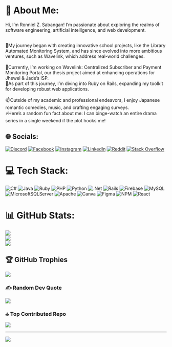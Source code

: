 <!--
**SUBZERO414/SUBZERO414** is a ✨ _special_ ✨ repository because its `README.md` (this file) appears on your GitHub profile.

Here are some ideas to get you started:

- 🔭 I’m currently working on ...
- 🌱 I’m currently learning ...
- 👯 I’m looking to collaborate on ...
- 🤔 I’m looking for help with ...
- 💬 Ask me about ...
- 📫 How to reach me: ...
- 😄 Pronouns: ...
- ⚡ Fun fact: ...
-->
# 💫 About Me:
Hi, I’m Ronniel Z. Sabangan! I’m passionate about exploring the realms of software engineering, artificial intelligence, and web development. 

<br>🔭My journey began with creating innovative school projects, like the Library Automated Monitoring System, and has since evolved into more ambitious ventures, such as Wavelink, which address real-world challenges.<br><br>🌱Currently, I’m working on Wavelink: Centralized Subscriber and Payment Monitoring Portal, our thesis project aimed at enhancing operations for Jhewel & Jade’s ISP. <br>👯As part of this journey, I’m diving into Ruby on Rails, expanding my toolkit for developing robust web applications.<br><br>📫Outside of my academic and professional endeavors, I enjoy Japanese romantic comedies, music, and crafting engaging surveys. <br>⚡Here’s a random fun fact about me: I can binge-watch an entire drama series in a single weekend if the plot hooks me!


## 🌐 Socials:
[![Discord](https://img.shields.io/badge/Discord-%237289DA.svg?logo=discord&logoColor=white)](https://discord.gg/https://discord.gg/4S7Mfe49RZ) [![Facebook](https://img.shields.io/badge/Facebook-%231877F2.svg?logo=Facebook&logoColor=white)](https://facebook.com/nielmetal07) [![Instagram](https://img.shields.io/badge/Instagram-%23E4405F.svg?logo=Instagram&logoColor=white)](https://instagram.com/nielmetal07) [![LinkedIn](https://img.shields.io/badge/LinkedIn-%230077B5.svg?logo=linkedin&logoColor=white)](https://linkedin.com/in/ronniel-sabangan-15b8a3296) [![Reddit](https://img.shields.io/badge/Reddit-%23FF4500.svg?logo=Reddit&logoColor=white)](https://reddit.com/user/u/ConversationSame954) [![Stack Overflow](https://img.shields.io/badge/-Stackoverflow-FE7A16?logo=stack-overflow&logoColor=white)](https://stackoverflow.com/users/21257569) 

# 💻 Tech Stack:
![C#](https://img.shields.io/badge/c%23-%23239120.svg?style=flat&logo=csharp&logoColor=white) ![Java](https://img.shields.io/badge/java-%23ED8B00.svg?style=flat&logo=openjdk&logoColor=white) ![Ruby](https://img.shields.io/badge/ruby-%23CC342D.svg?style=flat&logo=ruby&logoColor=white) ![PHP](https://img.shields.io/badge/php-%23777BB4.svg?style=flat&logo=php&logoColor=white) ![Python](https://img.shields.io/badge/python-3670A0?style=flat&logo=python&logoColor=ffdd54) ![.Net](https://img.shields.io/badge/.NET-5C2D91?style=flat&logo=.net&logoColor=white) ![Rails](https://img.shields.io/badge/rails-%23CC0000.svg?style=flat&logo=ruby-on-rails&logoColor=white) ![Firebase](https://img.shields.io/badge/firebase-a08021?style=flat&logo=firebase&logoColor=ffcd34) ![MySQL](https://img.shields.io/badge/mysql-4479A1.svg?style=flat&logo=mysql&logoColor=white) ![MicrosoftSQLServer](https://img.shields.io/badge/Microsoft%20SQL%20Server-CC2927?style=flat&logo=microsoft%20sql%20server&logoColor=white) ![Apache](https://img.shields.io/badge/apache-%23D42029.svg?style=flat&logo=apache&logoColor=white) ![Canva](https://img.shields.io/badge/Canva-%2300C4CC.svg?style=flat&logo=Canva&logoColor=white) ![Figma](https://img.shields.io/badge/figma-%23F24E1E.svg?style=flat&logo=figma&logoColor=white) ![NPM](https://img.shields.io/badge/NPM-%23CB3837.svg?style=flat&logo=npm&logoColor=white) ![React](https://img.shields.io/badge/react-%2320232a.svg?style=flat&logo=react&logoColor=%2361DAFB)
# 📊 GitHub Stats:
![](https://github-readme-stats.vercel.app/api?username=SUBZERO414&theme=dark&hide_border=false&include_all_commits=false&count_private=false)<br/>
![](https://github-readme-streak-stats.herokuapp.com/?user=SUBZERO414&theme=dark&hide_border=false)<br/>
![](https://github-readme-stats.vercel.app/api/top-langs/?username=SUBZERO414&theme=dark&hide_border=false&include_all_commits=false&count_private=false&layout=compact)

## 🏆 GitHub Trophies
![](https://github-profile-trophy.vercel.app/?username=SUBZERO414&theme=radical&no-frame=false&no-bg=true&margin-w=4)

### ✍️ Random Dev Quote
![](https://quotes-github-readme.vercel.app/api?type=horizontal&theme=radical)

### 🔝 Top Contributed Repo
![](https://github-contributor-stats.vercel.app/api?username=SUBZERO414&limit=5&theme=dark&combine_all_yearly_contributions=true)

---
[![](https://visitcount.itsvg.in/api?id=SUBZERO414&icon=0&color=0)](https://visitcount.itsvg.in)

<!-- Proudly created with GPRM ( https://gprm.itsvg.in ) -->

